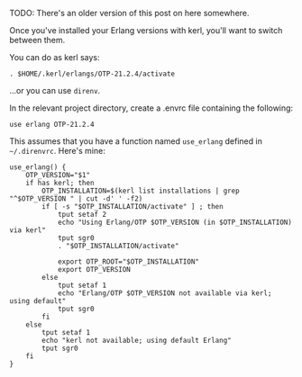 TODO: There's an older version of this post on here somewhere.

Once you've installed your Erlang versions with kerl, you'll want to switch
between them.

You can do as kerl says:

    . $HOME/.kerl/erlangs/OTP-21.2.4/activate

...or you can use `direnv`.

In the relevant project directory, create a .envrc file containing the
following:

    use erlang OTP-21.2.4

This assumes that you have a function named `use_erlang` defined in
`~/.direnvrc`. Here's mine:

```
use_erlang() {
    OTP_VERSION="$1"
    if has kerl; then
        OTP_INSTALLATION=$(kerl list installations | grep "^$OTP_VERSION " | cut -d' ' -f2)
        if [ -s "$OTP_INSTALLATION/activate" ] ; then
            tput setaf 2
            echo "Using Erlang/OTP $OTP_VERSION (in $OTP_INSTALLATION) via kerl"
            tput sgr0
            . "$OTP_INSTALLATION/activate"

            export OTP_ROOT="$OTP_INSTALLATION"
            export OTP_VERSION
        else
            tput setaf 1
            echo "Erlang/OTP $OTP_VERSION not available via kerl; using default"
            tput sgr0
        fi
    else
        tput setaf 1
        echo "kerl not available; using default Erlang"
        tput sgr0
    fi
}
```
